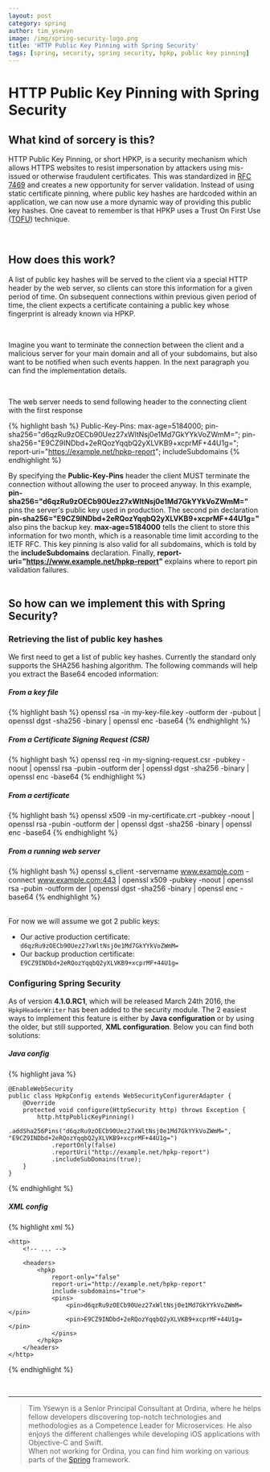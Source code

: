 ```yaml
---
layout: post
category: spring
author: tim_ysewyn
image: /img/spring-security-logo.png
title: 'HTTP Public Key Pinning with Spring Security'
tags: [spring, security, spring security, hpkp, public key pinning]
---
```



# HTTP Public Key Pinning with Spring Security

## What kind of sorcery is this?

HTTP Public Key Pinning, or short HPKP, is a security mechanism which allows HTTPS websites to resist impersonation by attackers using mis-issued or otherwise fraudulent certificates.
This was standardized in [RFC 7469](http://tools.ietf.org/html/rfc7469) and creates a new opportunity for server validation. Instead of using static certificate pinning, where public key hashes are hardcoded within an application, we can now use a more dynamic way of providing this public key hashes.
One caveat to remember is that HPKP uses a Trust On First Use ([TOFU](https://en.wikipedia.org/wiki/Trust_on_first_use)) technique.

<br />

## How does this work?

A list of public key hashes will be served to the client via a special HTTP header by the web server, so clients can store this information for a given period of time.
On subsequent connections within previous given period of time, the client expects a certificate containing a public key whose fingerprint is already known via HPKP.

<br />

Imagine you want to terminate the connection between the client and a malicious server for your main domain and all of your subdomains, but also want to be notified when such events happen.
In the next paragraph you can find the implementation details.

<br />

The web server needs to send following header to the connecting client with the first response

{% highlight bash %}
    Public-Key-Pins:
        max-age=5184000;
        pin-sha256="d6qzRu9zOECb90Uez27xWltNsj0e1Md7GkYYkVoZWmM=";
        pin-sha256="E9CZ9INDbd+2eRQozYqqbQ2yXLVKB9+xcprMF+44U1g=";
        report-uri="https://example.net/hpkp-report";
        includeSubdomains
{% endhighlight %}

By specifying the **Public-Key-Pins** header the client MUST terminate the connection without allowing the user to proceed anyway. In this example, **pin-sha256="d6qzRu9zOECb90Uez27xWltNsj0e1Md7GkYYkVoZWmM="** pins the server's public key used in production. The second pin declaration **pin-sha256="E9CZ9INDbd+2eRQozYqqbQ2yXLVKB9+xcprMF+44U1g="** also pins the backup key. **max-age=5184000** tells the client to store this information for two month, which is a reasonable time limit according to the IETF RFC. This key pinning is also valid for all subdomains, which is told by the **includeSubdomains** declaration. Finally, **report-uri="https://www.example.net/hpkp-report"** explains where to report pin validation failures.
<br /><br />

## So how can we implement this with Spring Security?

### Retrieving  the list of public key hashes
We first need to get a list of public key hashes. Currently the standard only supports the SHA256 hashing algorithm. The following commands will help you extract the Base64 encoded information:

##### From a key file

{% highlight bash %}
	openssl rsa -in my-key-file.key -outform der -pubout | openssl dgst -sha256 -binary | openssl enc -base64
{% endhighlight %}

##### From a Certificate Signing Request (CSR)

{% highlight bash %}
	openssl req -in my-signing-request.csr -pubkey -noout | openssl rsa -pubin -outform der | openssl dgst -sha256 -binary | openssl enc -base64
{% endhighlight %}

##### From a certificate

{% highlight bash %}
	openssl x509 -in my-certificate.crt -pubkey -noout | openssl rsa -pubin -outform der | openssl dgst -sha256 -binary | openssl enc -base64
{% endhighlight %}

##### From a running web server

{% highlight bash %}
	openssl s_client -servername www.example.com -connect www.example.com:443 | openssl x509 -pubkey -noout | openssl rsa -pubin -outform der | openssl dgst -sha256 -binary | openssl enc -base64
{% endhighlight %}

<br />
For now we will assume we got 2 public keys:

* Our active production certificate: `d6qzRu9zOECb90Uez27xWltNsj0e1Md7GkYYkVoZWmM=`
* Our backup production certificate: `E9CZ9INDbd+2eRQozYqqbQ2yXLVKB9+xcprMF+44U1g=`

### Configuring Spring Security
As of version **4.1.0.RC1**, which will be released March 24th 2016, the `HpkpHeaderWriter` has been added to the security module. The 2 easiest ways to implement this feature is either by **Java configuration** or by using the older, but still supported, **XML configuration**. Below you can find both solutions:

##### Java config
{% highlight java %}

	@EnableWebSecurity
	public class HpkpConfig extends WebSecurityConfigurerAdapter {
		@Override
		protected void configure(HttpSecurity http) throws Exception {
			http.httpPublicKeyPinning()
				.addSha256Pins("d6qzRu9zOECb90Uez27xWltNsj0e1Md7GkYYkVoZWmM=", "E9CZ9INDbd+2eRQozYqqbQ2yXLVKB9+xcprMF+44U1g=")
				.reportOnly(false)
				.reportUri("http://example.net/hpkp-report")
				.includeSubDomains(true);
		}
	}

{% endhighlight %}

##### XML config

{% highlight xml %}

	<http>
		<!-- ... -->

		<headers>
			<hpkp
				report-only="false"
				report-uri="http://example.net/hpkp-report"
				include-subdomains="true">
				<pins>
					<pin>d6qzRu9zOECb90Uez27xWltNsj0e1Md7GkYYkVoZWmM=</pin>
					<pin>E9CZ9INDbd+2eRQozYqqbQ2yXLVKB9+xcprMF+44U1g=</pin>
				</pins>
			</hpkp>
		</headers>
	</http>

{% endhighlight %}

<br />

--------

> Tim Ysewyn is a Senior Principal Consultant at Ordina, where he helps fellow developers discovering top-notch technologies and methodologies as a Competence Leader for Microservices. He also enjoys the different challenges while developing iOS applications with Objective-C and Swift.<br />When not working for Ordina, you can find him working on various parts of the [Spring](http://www.spring.io) framework.
>
>